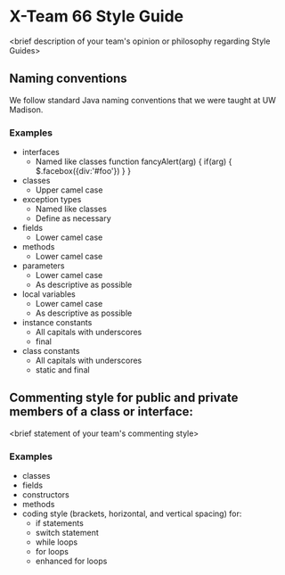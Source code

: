 # X-Team 66 Style Guide

<brief description of your team's opinion or philosophy regarding Style Guides>

## Naming conventions

We follow standard Java naming conventions that we were taught at UW Madison.

### Examples
* interfaces
  * Named like classes
    function fancyAlert(arg) {
      if(arg) {
        $.facebox({div:'#foo'})
      }
    }
* classes
  * Upper camel case
* exception types
  * Named like classes
  * Define as necessary
* fields
  * Lower camel case
* methods
  * Lower camel case
* parameters
  * Lower camel case
  * As descriptive as possible
* local variables
  * Lower camel case
  * As descriptive as possible
* instance constants
  * All capitals with underscores
  * final
* class constants
  * All capitals with underscores
  * static and final
## Commenting style for public and private members of a class or interface:

<brief statement of your team's commenting style>

### Examples

* classes
* fields
* constructors
* methods
* coding style (brackets, horizontal, and vertical spacing) for:
  * if statements
  * switch statement
  * while loops
  * for loops
  * enhanced for loops
